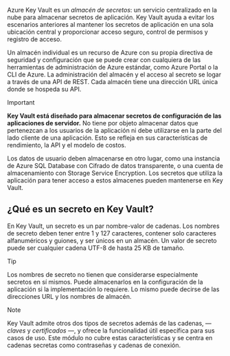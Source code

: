 Azure Key Vault es un *almacén de secretos*: un servicio centralizado en la nube para almacenar secretos de aplicación. Key Vault ayuda a evitar los escenarios anteriores al mantener los secretos de aplicación en una sola ubicación central y proporcionar acceso seguro, control de permisos y registro de acceso.

Un almacén individual es un recurso de Azure con su propia directiva de seguridad y configuración que se puede crear con cualquiera de las herramientas de administración de Azure estándar, como Azure Portal o la CLI de Azure. La administración del almacén y el acceso al secreto se logar a través de una API de REST. Cada almacén tiene una dirección URL única donde se hospeda su API.

> [!IMPORTANT]
> **Key Vault está diseñado para almacenar secretos de configuración de las aplicaciones de servidor.** No tiene por objeto almacenar datos que pertenezcan a los usuarios de la aplicación ni debe utilizarse en la parte del lado cliente de una aplicación. Esto se refleja en sus características de rendimiento, la API y el modelo de costos.
>
> Los datos de usuario deben almacenarse en otro lugar, como una instancia de Azure SQL Database con Cifrado de datos transparente, o una cuenta de almacenamiento con Storage Service Encryption. Los secretos que utiliza la aplicación para tener acceso a estos almacenes pueden mantenerse en Key Vault.

## <a name="what-is-a-secret-in-key-vault"></a>¿Qué es un secreto en Key Vault?

En Key Vault, un secreto es un par nombre-valor de cadenas. Los nombres de secreto deben tener entre 1 y 127 caracteres, contener solo caracteres alfanuméricos y guiones, y ser únicos en un almacén. Un valor de secreto puede ser cualquier cadena UTF-8 de hasta 25 KB de tamaño.

> [!TIP]
> Los nombres de secreto no tienen que considerarse especialmente secretos en sí mismos. Puede almacenarlos en la configuración de la aplicación si la implementación lo requiere. Lo mismo puede decirse de las direcciones URL y los nombres de almacén.

> [!NOTE]
> Key Vault admite otros dos tipos de secretos además de las cadenas, &mdash; *claves* y *certificados* &mdash;, y ofrece la funcionalidad útil específica para sus casos de uso. Este módulo no cubre estas características y se centra en cadenas secretas como contraseñas y cadenas de conexión.
